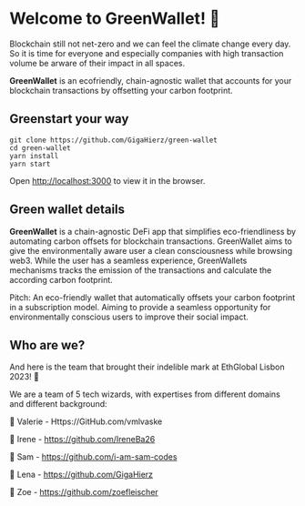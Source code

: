 # Welcome to GreenWallet! 🌻

Blockchain still not net-zero and we can feel the climate change every day. So it is time for everyone and especially companies with high transaction volume be arware of their impact in all spaces.

**GreenWallet** is an ecofriendly, chain-agnostic wallet that accounts for your blockchain transactions by offsetting your carbon footprint.

## Greenstart your way

```
git clone https://github.com/GigaHierz/green-wallet
cd green-wallet
yarn install
yarn start
```

Open [http://localhost:3000](http://localhost:3000) to view it in the browser.

## Green wallet details

**GreenWallet** is a chain-agnostic DeFi app that simplifies eco-friendliness by automating carbon offsets for blockchain transactions.
GreenWallet aims to give the environmentally aware user a clean consciousness while browsing web3.
While the user has a seamless experience, GreenWallets mechanisms tracks the emission of the transactions and calculate the according carbon footprint.

Pitch:
An eco-friendly wallet that automatically offsets your carbon footprint in a subscription model. Aiming to provide a seamless opportunity for environmentally conscious users to improve their social impact.

## Who are we?

And here is the team that brought their indelible mark at EthGlobal Lisbon 2023! 🔮

We are a team of 5 tech wizards, with expertises from different domains and different background:

🍉 Valerie - Https://GitHub.com/vmlvaske

🍉 Irene - https://github.com/IreneBa26

🍉 Sam - https://github.com/i-am-sam-codes

🍉 Lena - https://github.com/GigaHierz

🍉 Zoe - https://github.com/zoefleischer
